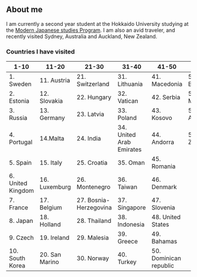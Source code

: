 ## About me
I am currently a second year student at the Hokkaido University studying at the [Modern Japanese studies Program](https://www.oia.hokudai.ac.jp/mjsp/).
I am also an avid traveler, and recently visited Sydney, Australia and Auckland, New Zealand.

### Countries I have visited

| 1-10              | 11-20          | 21-30                  | 31-40                    | 41-50                  | 51-             |
|-------------------|----------------|------------------------|--------------------------|------------------------|-----------------|
| 1. Sweden         | 11. Austria    | 21. Switzerland        | 31. Lithuania            | 41. Macedonia          | 51. Belize      |
| 2. Estonia        | 12. Slovakia   | 22. Hungary            | 32. Vatican              | 42. Serbia             | 52. Mexico      |
| 3. Russia         | 13. Germany    | 23. Latvia             | 33. Poland               | 43. Kosovo             | 53. Australia   |
| 4. Portugal       | 14.Malta       | 24. India              | 34. United Arab Emirates | 44. Andorra            | 54. New Zealand |
| 5. Spain          | 15. Italy      | 25. Croatia            | 35. Oman                 | 45. Romania            |                 |
| 6. United Kingdom | 16. Luxemburg  | 26. Montenegro         | 36. Taiwan               | 46. Denmark            |                 |
| 7. France         | 17. Belgium    | 27. Bosnia-Herzegovina | 37. Singapore            | 47. Slovenia           |                 |
| 8. Japan          | 18. Holland    | 28. Thailand           | 38. Indonesia            | 48. United States      |                 |
| 9. Czech          | 19. Ireland    | 29. Malesia            | 39. Greece               | 49. Bahamas            |                 |
| 10. South Korea   | 20. San Marino | 30. Norway             | 40. Turkey               | 50. Dominican republic |                 |


